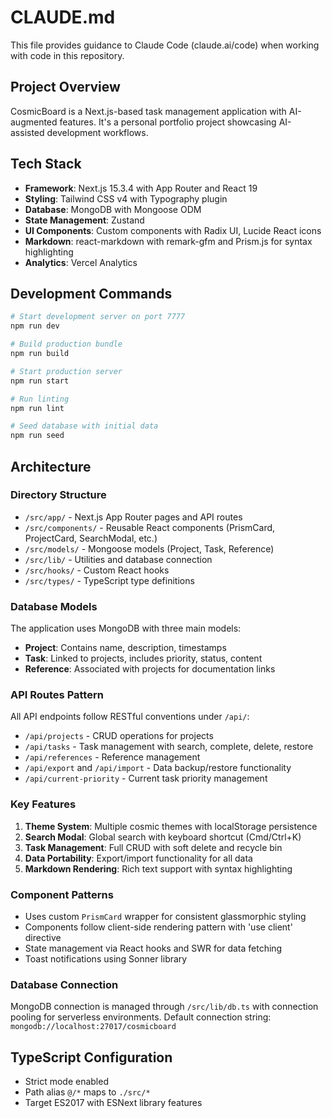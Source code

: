# CLAUDE.md

This file provides guidance to Claude Code (claude.ai/code) when working with code in this repository.

## Project Overview

CosmicBoard is a Next.js-based task management application with AI-augmented features. It's a personal portfolio project showcasing AI-assisted development workflows.

## Tech Stack

- **Framework**: Next.js 15.3.4 with App Router and React 19
- **Styling**: Tailwind CSS v4 with Typography plugin
- **Database**: MongoDB with Mongoose ODM
- **State Management**: Zustand
- **UI Components**: Custom components with Radix UI, Lucide React icons
- **Markdown**: react-markdown with remark-gfm and Prism.js for syntax highlighting
- **Analytics**: Vercel Analytics

## Development Commands

```bash
# Start development server on port 7777
npm run dev

# Build production bundle
npm run build

# Start production server
npm run start

# Run linting
npm run lint

# Seed database with initial data
npm run seed
```

## Architecture

### Directory Structure
- `/src/app/` - Next.js App Router pages and API routes
- `/src/components/` - Reusable React components (PrismCard, ProjectCard, SearchModal, etc.)
- `/src/models/` - Mongoose models (Project, Task, Reference)
- `/src/lib/` - Utilities and database connection
- `/src/hooks/` - Custom React hooks
- `/src/types/` - TypeScript type definitions

### Database Models

The application uses MongoDB with three main models:
- **Project**: Contains name, description, timestamps
- **Task**: Linked to projects, includes priority, status, content
- **Reference**: Associated with projects for documentation links

### API Routes Pattern

All API endpoints follow RESTful conventions under `/api/`:
- `/api/projects` - CRUD operations for projects
- `/api/tasks` - Task management with search, complete, delete, restore
- `/api/references` - Reference management
- `/api/export` and `/api/import` - Data backup/restore functionality
- `/api/current-priority` - Current task priority management

### Key Features

1. **Theme System**: Multiple cosmic themes with localStorage persistence
2. **Search Modal**: Global search with keyboard shortcut (Cmd/Ctrl+K)
3. **Task Management**: Full CRUD with soft delete and recycle bin
4. **Data Portability**: Export/import functionality for all data
5. **Markdown Rendering**: Rich text support with syntax highlighting

### Component Patterns

- Uses custom `PrismCard` wrapper for consistent glassmorphic styling
- Components follow client-side rendering pattern with 'use client' directive
- State management via React hooks and SWR for data fetching
- Toast notifications using Sonner library

### Database Connection

MongoDB connection is managed through `/src/lib/db.ts` with connection pooling for serverless environments. Default connection string: `mongodb://localhost:27017/cosmicboard`

## TypeScript Configuration

- Strict mode enabled
- Path alias `@/*` maps to `./src/*`
- Target ES2017 with ESNext library features